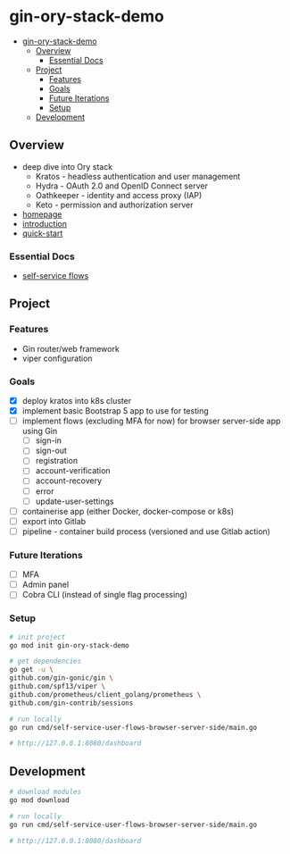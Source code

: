 # gin-ory-stack-demo
- [gin-ory-stack-demo](#gin-ory-stack-demo)
  - [Overview](#overview)
    - [Essential Docs](#essential-docs)
  - [Project](#project)
    - [Features](#features)
    - [Goals](#goals)
    - [Future Iterations](#future-iterations)
    - [Setup](#setup)
  - [Development](#development)

## Overview
- deep dive into Ory stack
  - Kratos      - headless authentication and user management
  - Hydra       - OAuth 2.0 and OpenID Connect server
  - Oathkeeper  - identity and access proxy (IAP)
  - Keto        - permission and authorization server
- [homepage](https://www.ory.sh/open-source/)
- [introduction](https://www.ory.sh/docs/kratos/ory-kratos-intro)
- [quick-start](https://www.ory.sh/docs/kratos/quickstart)

### Essential Docs
- [self-service flows](https://www.ory.sh/docs/kratos/self-service#browser-flows-for-server-side-apps-nodejs-php-java-)

## Project

### Features
- Gin router/web framework
- viper configuration

### Goals
- [x] deploy kratos into k8s cluster
- [x] implement basic Bootstrap 5 app to use for testing
- [ ] implement flows (excluding MFA for now) for browser server-side app using Gin
  - [ ] sign-in
  - [ ] sign-out
  - [ ] registration
  - [ ] account-verification
  - [ ] account-recovery
  - [ ] error
  - [ ] update-user-settings
- [ ] containerise app (either Docker, docker-compose or k8s)
- [ ] export into Gitlab
- [ ] pipeline - container build process (versioned and use Gitlab action)

### Future Iterations
- [ ] MFA
- [ ] Admin panel
- [ ] Cobra CLI (instead of single flag processing)

### Setup
```bash
# init project
go mod init gin-ory-stack-demo

# get dependencies
go get -u \
github.com/gin-gonic/gin \
github.com/spf13/viper \
github.com/prometheus/client_golang/prometheus \
github.com/gin-contrib/sessions

# run locally
go run cmd/self-service-user-flows-browser-server-side/main.go

# http://127.0.0.1:8080/dashboard
```

## Development
```bash
# download modules
go mod download

# run locally
go run cmd/self-service-user-flows-browser-server-side/main.go

# http://127.0.0.1:8080/dashboard
```